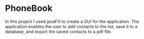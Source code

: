 # PhoneBook

In this project I used javaFX to create a GUI for the application.
The application enables the user to add contacts to the list, save it to a database, and export the saved contacts to a pdf file.
